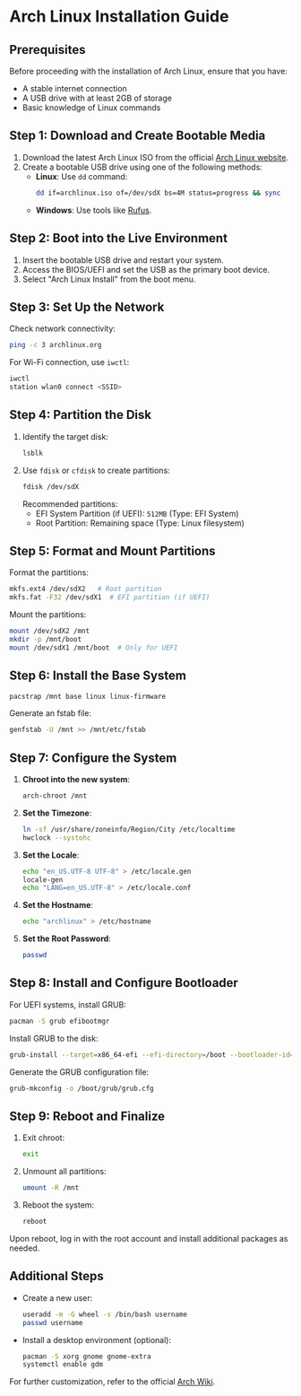 # Arch Linux Installation Guide

## Prerequisites
Before proceeding with the installation of Arch Linux, ensure that you have:
- A stable internet connection
- A USB drive with at least 2GB of storage
- Basic knowledge of Linux commands

## Step 1: Download and Create Bootable Media
1. Download the latest Arch Linux ISO from the official [Arch Linux website](https://archlinux.org/download/).
2. Create a bootable USB drive using one of the following methods:
   - **Linux**: Use `dd` command:
     ```bash
     dd if=archlinux.iso of=/dev/sdX bs=4M status=progress && sync
     ```
   - **Windows**: Use tools like [Rufus](https://rufus.ie/).

## Step 2: Boot into the Live Environment
1. Insert the bootable USB drive and restart your system.
2. Access the BIOS/UEFI and set the USB as the primary boot device.
3. Select "Arch Linux Install" from the boot menu.

## Step 3: Set Up the Network
Check network connectivity:
```bash
ping -c 3 archlinux.org
```
For Wi-Fi connection, use `iwctl`:
```bash
iwctl
station wlan0 connect <SSID>
```

## Step 4: Partition the Disk
1. Identify the target disk:
   ```bash
   lsblk
   ```
2. Use `fdisk` or `cfdisk` to create partitions:
   ```bash
   fdisk /dev/sdX
   ```
   Recommended partitions:
   - EFI System Partition (if UEFI): `512MB` (Type: EFI System)
   - Root Partition: Remaining space (Type: Linux filesystem)

## Step 5: Format and Mount Partitions
Format the partitions:
```bash
mkfs.ext4 /dev/sdX2   # Root partition
mkfs.fat -F32 /dev/sdX1  # EFI partition (if UEFI)
```
Mount the partitions:
```bash
mount /dev/sdX2 /mnt
mkdir -p /mnt/boot
mount /dev/sdX1 /mnt/boot  # Only for UEFI
```

## Step 6: Install the Base System
```bash
pacstrap /mnt base linux linux-firmware
```
Generate an fstab file:
```bash
genfstab -U /mnt >> /mnt/etc/fstab
```

## Step 7: Configure the System
1. **Chroot into the new system**:
   ```bash
   arch-chroot /mnt
   ```
2. **Set the Timezone**:
   ```bash
   ln -sf /usr/share/zoneinfo/Region/City /etc/localtime
   hwclock --systohc
   ```
3. **Set the Locale**:
   ```bash
   echo "en_US.UTF-8 UTF-8" > /etc/locale.gen
   locale-gen
   echo "LANG=en_US.UTF-8" > /etc/locale.conf
   ```
4. **Set the Hostname**:
   ```bash
   echo "archlinux" > /etc/hostname
   ```
5. **Set the Root Password**:
   ```bash
   passwd
   ```

## Step 8: Install and Configure Bootloader
For UEFI systems, install GRUB:
```bash
pacman -S grub efibootmgr
```
Install GRUB to the disk:
```bash
grub-install --target=x86_64-efi --efi-directory=/boot --bootloader-id=GRUB
```
Generate the GRUB configuration file:
```bash
grub-mkconfig -o /boot/grub/grub.cfg
```

## Step 9: Reboot and Finalize
1. Exit chroot:
   ```bash
   exit
   ```
2. Unmount all partitions:
   ```bash
   umount -R /mnt
   ```
3. Reboot the system:
   ```bash
   reboot
   ```

Upon reboot, log in with the root account and install additional packages as needed.

## Additional Steps
- Create a new user:
  ```bash
  useradd -m -G wheel -s /bin/bash username
  passwd username
  ```
- Install a desktop environment (optional):
  ```bash
  pacman -S xorg gnome gnome-extra
  systemctl enable gdm
  ```

For further customization, refer to the official [Arch Wiki](https://wiki.archlinux.org/).
